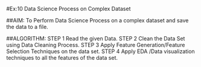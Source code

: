 #Ex:10 Data Science Process on Complex Dataset

##AIM:
To Perform Data Science Process on a complex dataset and save the data to a file. 

##ALGORITHM:
STEP 1 Read the given Data.
STEP 2 Clean the Data Set using Data Cleaning Process.
STEP 3 Apply Feature Generation/Feature Selection Techniques on the data set.
STEP 4 Apply EDA /Data visualization techniques to all the features of the data set.
